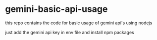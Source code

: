 # gemini-basic-api-usage
this repo contains the code for basic usage of gemini api's using nodejs 

just add the gemini api key in env file and install npm packages
